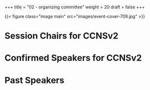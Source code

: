 +++
title = "02 - organizing committee"
weight = 20
draft = false
+++

{{< figure class="image main" src="images/event-cover-709.jpg" >}}

# Session Chairs for CCNSv2

# Confirmed Speakers for CCNSv2

# Past Speakers
